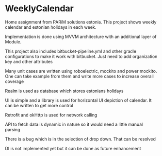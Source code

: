 # WeeklyCalendar
Home assignment from PARiM solutions estonia. This project shows weekly calendar and estonian holidays in each week.

Implementation is done using MVVM architecture with an additional layer of Module.

This project also includes bitbucket-pipeline.yml and other gradle configurations to make it work with bitbucket. Just need to add organization key and other attributes

Many unit cases are written using roboelectric, mockito and power mockito. One can take example from them and write more cases to increase overall coverage

Realm is used as database which stores estonians holidays

UI is simple and a library is used for horizontal UI depiction of calendar. It can be written to get more control

Retrofit and okHttp is used for network calling

API to fetch data is dynamic in nature so it would need a little manual parsing

There is a bug which is in the selection of drop down. That can be resolved

DI is not implemented yet but it can be done as future enhancement
